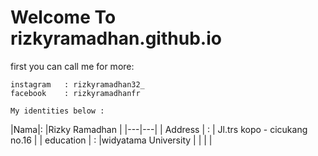 # Welcome To rizkyramadhan.github.io
first you can call me for more: 

```
instagram   : rizkyramadhan32_
facebook    : rizkyramadhanfr
```
```
My identities below :
```

|Nama|:   |Rizky Ramadhan   | 
|---|---|
| Address  | : | Jl.trs kopo - cicukang no.16   | 
|  education |  : |widyatama University   |
|   |   |  


